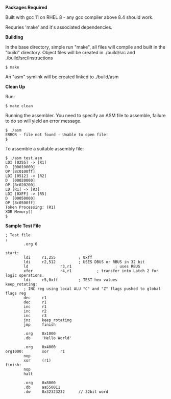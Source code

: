 **Packages Required**

Built with gcc 11 on RHEL 8 - any gcc compiler above 8.4 should work.

Requries 'make' and it's associated dependencies.


**Building**

In the base directory, simple run "make", all files will compile and built in the "build" directory. Object files will be created in ./build/src and ./build/src/instructions

    $ make

An "asm" symlink will be created linked to ./build/asm

**Clean Up**

Run:

    $ make clean


Running the assembler. You need to specify an ASM file to assemble, failure to do so will yield an error message.
```
$ ./asm
ERROR - file not found - Unable to open file!
$
```

To assemble a suitable assembly file:
```
$ ./asm test.asm
LDI [0255] -> [R1]
D  [00010000]
OP [8c0100ff]
LDI [0512] -> [R2]
D  [00020000]
OP [8c020200]
LD [R1] -> [R3]
LDI [0XFF] -> [R5]
D  [00050000]
OP [8c0500ff]
Token Processing: (R1)
XOR Memory[]
$
```

**Sample Test File**

```;
; Test file
;
        .org 0

start:
        ldi     r1,255          ; 0xff
        ldi     r2,512          ; USES DBUS or RBUS in 32 bit
        ld              r3,r1                   ; uses RBUS
        xfer            r4,r1           ; transfer into Latch 2 for logic operations.
        ldi     r5,0xff         ; TEST hex values
keep_rotating:
        ; INC reg using local ALU "C" and "Z" flags pushed to global flags reg
        dec     r1
        dec     r1
        inc     r1
        inc     r2
        inc     r3
        jnz     keep_rotating
        jmp     finish

        .org    0x1000
        .db     'Hello World'

        .org    0x4000
org1000:        xor     r1
        nop
        xor     (r1)
finish:
        nop
        halt

        .org    0x8000
        .db     aa550011
        .dw     0x32323232      // 32bit word
```
